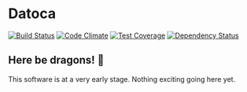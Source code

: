 # Datoca
[![Build Status](https://travis-ci.org/DatoAI/dato-website.svg?branch=master)](https://travis-ci.org/DatoAI/dato-website)
[![Code Climate](https://codeclimate.com/github/DatoAI/dato-website/badges/gpa.svg)](https://codeclimate.com/github/DatoAI/dato-website)
[![Test Coverage](https://codeclimate.com/github/DatoAI/dato-website/badges/coverage.svg)](https://codeclimate.com/github/DatoAI/dato-website/coverage)
[![Dependency Status](https://gemnasium.com/badges/github.com/oesgalha/datoca.svg)](https://gemnasium.com/github.com/oesgalha/datoca)


## Here be dragons! :dragon:

This software is at a very early stage.
Nothing exciting going here yet.
